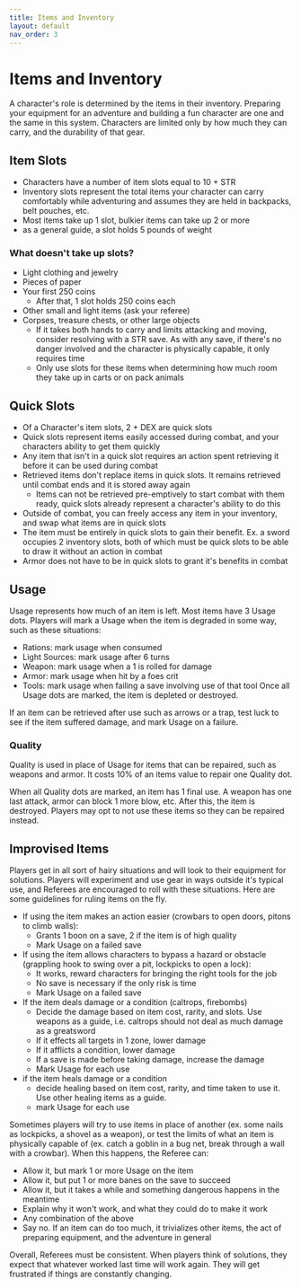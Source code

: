```yaml
---
title: Items and Inventory
layout: default
nav_order: 3
---
```


# Items and Inventory
A character's role is determined by the items in their inventory. Preparing your equipment for an adventure and building a fun character are one and the same in this system. Characters are limited only by how much they can carry, and the durability of that gear. 

## Item Slots
- Characters have a number of item slots equal to 10 + STR
- Inventory slots represent the total items your character can carry comfortably while adventuring and assumes they are held in backpacks, belt pouches, etc. 
- Most items take up 1 slot, bulkier items can take up 2 or more
- as a general guide, a slot holds 5 pounds of weight

### What doesn't take up slots?
- Light clothing and jewelry
- Pieces of paper
- Your first 250 coins
  - After that, 1 slot holds 250 coins each
- Other small and light items (ask your referee)
- Corpses, treasure chests, or other large objects
  - If it takes both hands to carry and limits attacking and moving, consider resolving with a STR save. As with any save, if there's no danger involved and the character is physically capable, it only requires time
  - Only use slots for these items when determining how much room they take up in carts or on pack animals
 
## Quick Slots
- Of a Character's item slots, 2 + DEX are quick slots
- Quick slots represent items easily accessed during combat, and your characters ability to get them quickly
- Any item that isn't in a quick slot requires an action spent retrieving it before it can be used during combat
- Retrieved items don't replace items in quick slots. It remains retrieved until combat ends and it is stored away again
  - Items can not be retrieved pre-emptively to start combat with them ready, quick slots already represent a character's ability to do this
- Outside of combat, you can freely access any item in your inventory, and swap what items are in quick slots
- The item must be entirely in quick slots to gain their benefit. Ex. a sword occupies 2 inventory slots, both of which must be quick slots to be able to draw it without an action in combat
- Armor does not have to be in quick slots to grant it's benefits in combat

## Usage
Usage represents how much of an item is left. Most items have 3 Usage dots. Players will mark a Usage when the item is degraded in some way, such as these situations:
- Rations: mark usage when consumed
- Light Sources: mark usage after 6 turns
- Weapon: mark usage when a 1 is rolled for damage
- Armor: mark usage when hit by a foes crit
- Tools: mark usage when failing a save involving use of that tool
Once all Usage dots are marked, the item is depleted or destroyed.

If an item can be retrieved after use such as arrows or a trap, test luck to see if the item suffered damage, and mark Usage on a failure.

### Quality
Quality is used in place of Usage for items that can be repaired, such as weapons and armor. It costs 10% of an items value to repair one Quality dot. 

When all Quality dots are marked, an item has 1 final use. A weapon has one last attack, armor can block 1 more blow, etc. After this, the item is destroyed. Players may opt to not use these items so they can be repaired instead.

## Improvised Items

Players get in all sort of hairy situations and will look to their equipment for solutions. Players will experiment and use gear in ways outside it's typical use, and Referees are encouraged to roll with these situations. Here are some guidelines for ruling items on the fly.
- If using the item makes an action easier (crowbars to open doors, pitons to climb walls):
  - Grants 1 boon on a save, 2 if the item is of high quality
  - Mark Usage on a failed save
- If using the item allows characters to bypass a hazard or obstacle (grappling hook to swing over a pit, lockpicks to open a lock):
  - It works, reward characters for bringing the right tools for the job
  - No save is necessary if the only risk is time
  - Mark Usage on a failed save
- If the item deals damage or a condition (caltrops, firebombs)
  - Decide the damage based on item cost, rarity, and slots. Use weapons as a guide, i.e. caltrops should not deal as much damage as a greatsword
  - If it effects all targets in 1 zone, lower damage
  - If it afflicts a condition, lower damage
  - If a save is made before taking damage, increase the damage
  - Mark Usage for each use
- if the item heals damage or a condition
  - decide healing based on item cost, rarity, and time taken to use it. Use other healing items as a guide.
  - mark Usage for each use

Sometimes players will try to use items in place of another (ex. some nails as lockpicks, a shovel as a weapon), or test the limits of what an item is physically capable of (ex. catch a goblin in a bug net, break through a wall with a crowbar). When this happens, the Referee can:
- Allow it, but mark 1 or more Usage on the item
- Allow it, but put 1 or more banes on the save to succeed
- Allow it, but it takes a while and something dangerous happens in the meantime
- Explain why it won't work, and what they could do to make it work
- Any combination of the above
- Say no. If an item can do too much, it trivializes other items, the act of preparing equipment, and the adventure in general

Overall, Referees must be consistent. When players think of solutions, they expect that whatever worked last time will work again. They will get frustrated if things are constantly changing.
